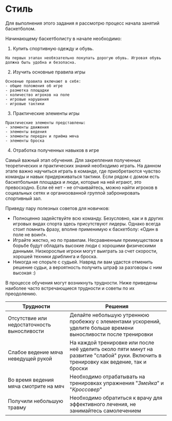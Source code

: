 # Стиль
  Для выполнения этого задания я рассмотрю процесс начала занятий баскетболом.

Начинающему баскетболисту в начале необходимо:
1. Купить спортивную одежду и обувь.
```
На первых этапах необязательно покупать дорогую обувь. Игровая обувь должна быть удобна и безопасна.
```
2. Изучить основные правила игры
```
Основные правила включают в себя: 
- общие положения об игре
- разметка площадки 
- количество игроков на поле
- игровые нарушения
- игровые тактики 
```
3. Практические элементы игры
```
Практические элементы представлены: 
- элементы движения
- элементы ведения 
- элементы передач и приёма мяча
- элементы броска
```
4. Отработка полученных навыков в игре

Самый важный этап обучения. Для закрепления полученных теоретических и практических знаний необходимо играть.
На данном этапе важно научиться играть в команде, где приобретаются чувство команды и навык придерживаться
тактики.
Если рядом с домом есть баскетбольная площадка и люди, которые на ней играют, это превосходно. Если её нет - не отчаивайтесь,
можно найти игроков в социальных сетях и организованной группой забронировать спортивный зал. 

Приведу пару полезных советов для новичков:
- Полноценно задействуйте всю команду. Безусловно, как и в других игровых видах спорта здесь присутствуют лидеры. Однако всегда стоит помнить фразу, вполне применимую к баскетболу: «Один в поле не воин!».
- Играйте жестко, но по правилам. Несравненным преимуществом в борьбе будут обладать высокие люди с хорошими физическими данными. Низкорослые игроки могут выиграть за счет скорости, хорошей техники дриблинга и броска.
- Никогда не спорьте с судьей. Навряд ли вам удастся отменить решение судьи, а вероятность получить штраф за разговоры с ним высокая :)

В процессе обучения могут возникнуть трудности. Ниже приведены наиболее часто встречающиеся трудности и советы по их преодолению.

| **Трудности**  | **Решения** |
| ---------- | ------- |
| Отсутствие или недостаточность выносливости  | Делайте небольшую утреннюю пробежку с элементами ускорений, уделите больше времени выносливости после тренировки  |
| Слабое ведение мяча неведущей рукой | На каждой тренировке или после неё уделить около пяти минут на развитие "слабой" руки. Включить в тренировку как ведение, так и броски |
| Во время ведения мяча смотрите на мяч | Необходимо отрабатывать на тренировках упражнения "*Змейка*" и "*Кроссовер*"  |
| Получили небольшую травму | Необходимо обратиться к врачу для эффективного лечения, не занимайтесь самолечением |
